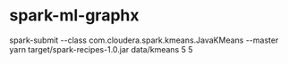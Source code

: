# spark-ml-graphx

spark-submit --class com.cloudera.spark.kmeans.JavaKMeans  --master yarn target/spark-recipes-1.0.jar data/kmeans 5 5

